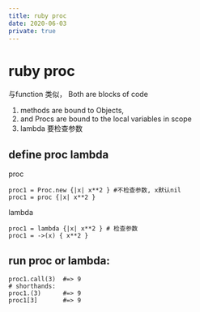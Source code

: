 ```yaml
---
title: ruby proc
date: 2020-06-03
private: true
---
```

# ruby proc
 与function 类似， Both are blocks of code
1. methods are bound to Objects, 
2. and Procs are bound to the local variables in scope
3. lambda 要检查参数

## define proc lambda
proc

    proc1 = Proc.new {|x| x**2 } #不检查参数, x默认nil
    proc1 = proc {|x| x**2 }

lambda

    proc1 = lambda {|x| x**2 } # 检查参数
    proc1 = ->(x) { x**2 }

## run proc or lambda:

    proc1.call(3)  #=> 9
    # shorthands:
    proc1.(3)      #=> 9
    proc1[3]       #=> 9
